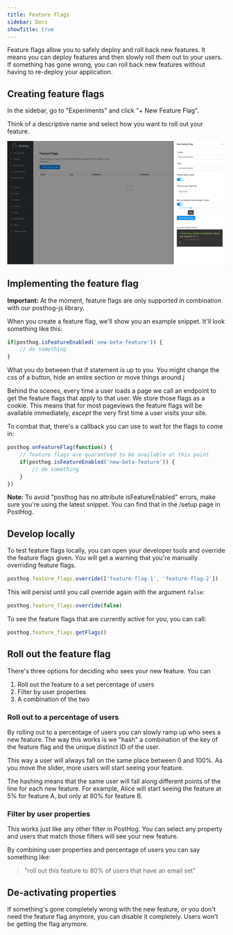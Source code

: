 ```yaml
---
title: Feature Flags
sidebar: Docs
showTitle: true
---
```


Feature flags allow you to safely deploy and roll back new features. It means you can deploy features and then slowly roll them out to your users. If something has gone wrong, you can roll back new features without having to re-deploy your application.

## Creating feature flags

In the sidebar, go to "Experiments" and click "+ New Feature Flag".

Think of a descriptive name and select how you want to roll out your feature.

![Create feature flags](../../images/create-feature-flag.png)

## Implementing the feature flag

**Important:** At the moment, feature flags are only supported in combination with our posthog-js library.

When you create a feature flag, we'll show you an example snippet. It'll look something like this:

```js
if(posthog.isFeatureEnabled('new-beta-feature')) {
    // do something
}
```

What you do between that if statement is up to you. You might change the css of a button, hide an entire section or move things around.j

Behind the scenes, every time a user loads a page we call an endpoint to get the feature flags that apply to that user. We store those flags as a cookie. This means that for most pageviews the feature flags will be available immediately, *except* the very first time a user visits your site.

To combat that, there's a callback you can use to wait for the flags to come in:

```js
posthog.onFeatureFlag(function() {
    // feature flags are guaranteed to be available at this point
    if(posthog.isFeatureEnabled('new-beta-feature')) {
        // do something
    }
})
```

**Note:** To avoid "posthog has no attribute isFeatureEnabled" errors, make sure you're using the latest snippet. You can find that in the /setup page in PostHog.

## Develop locally

To test feature flags locally, you can open your developer tools and override the feature flags given. You will get a warning that you're manually overriding feature flags.

```js
posthog.feature_flags.override(['feature-flag-1', 'feature-flag-2'])
```

This will persist until you call override again with the argument `false`:

```js
posthog.feature_flags.override(false)
```

To see the feature flags that are currently active for you, you can call:

```js
posthog.feature_flags.getFlags()
```

## Roll out the feature flag

There's three options for deciding who sees your new feature. You can

1. Roll out the feature to a set percentage of users
1. Filter by user properties
1. A combination of the two

### Roll out to a percentage of users

By rolling out to a percentage of users you can slowly ramp up who sees a new feature. The way this works is we "hash" a combination of the key of the feature flag and the unique distinct ID of the user.

This way a user will always fall on the same place between 0 and 100%. As you move the slider, more users will start seeing your feature.

The hashing means that the same user will fall along different points of the line for each new feature. For example, Alice will start seeing the feature at 5% for feature A, but only at 80% for feature B.

### Filter by user properties

This works just like any other filter in PostHog. You can select any property and users that match those filters will see your new feature.

By combining user properties and percentage of users you can say something like:

> "roll out this feature to 80% of users that have an email set"


## De-activating properties

If something's gone completely wrong with the new feature, or you don't need the feature flag anymore, you can disable it completely. Users won't be getting the flag anymore.